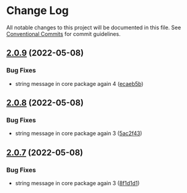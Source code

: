 # Change Log

All notable changes to this project will be documented in this file.
See [Conventional Commits](https://conventionalcommits.org) for commit guidelines.

## [2.0.9](https://github.com/madarche/npm-workspaces-example/compare/v2.0.8...v2.0.9) (2022-05-08)

### Bug Fixes

* string message in core package again 4 ([ecaeb5b](https://github.com/madarche/npm-workspaces-example/commit/ecaeb5bf54a6e61fad420e6619ca8d01ebcd2a7e))

## [2.0.8](https://github.com/madarche/npm-workspaces-example/compare/v2.0.7...v2.0.8) (2022-05-08)

### Bug Fixes

* string message in core package again 3 ([5ac2f43](https://github.com/madarche/npm-workspaces-example/commit/5ac2f436dc03221acd473e2583946fd9c25599cc))

## [2.0.7](https://github.com/madarche/npm-workspaces-example/compare/v2.0.6...v2.0.7) (2022-05-08)

### Bug Fixes

* string message in core package again 3 ([8f1d1d1](https://github.com/madarche/npm-workspaces-example/commit/8f1d1d1f6676238a7e99e376d20d76ed5e20d211))
